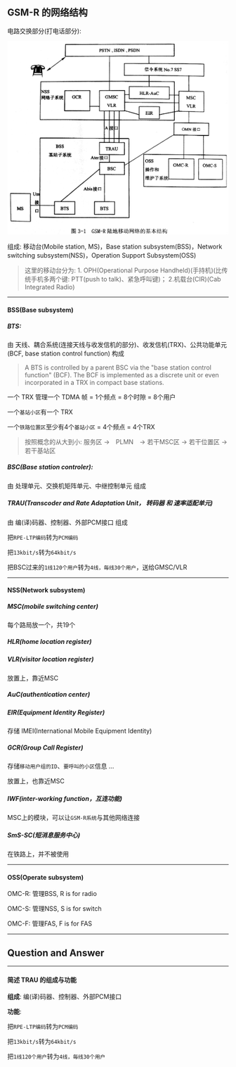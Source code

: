 ## GSM-R 的网络结构

电路交换部分(打电话部分):

![](/assets/the_structure_of_GSM_R.jpg)

组成: 移动台(Mobile station, MS)，Base station subsystem(BSS)，Network switching subsystem(NSS)，Operation Support Subsystem(OSS)

> 这里的移动台分为: 1. OPH(Operational Purpose Handheld)(手持机)(比传统手机多两个键: PTT(push to talk)、紧急呼叫键)； 2.机载台(CIR)(Cab Integrated Radio)

___

#### BSS(Base subsystem)

##### BTS:

由 天线、耦合系统(连接天线与收发信机的部分)、收发信机(TRX)、公共功能单元(BCF, base station control function) 构成

> A BTS is controlled by a parent BSC via the "base station control function" (BCF). The BCF is implemented as a discrete unit or even incorporated in a TRX in compact base stations.

一个 TRX 管理一个 TDMA 帧 = 1个频点 = 8个时隙 = 8个用户

一个`基站小区`有一个 TRX

一个`铁路位置区`至少有4个`基站小区` = 4个频点 = 4个TRX

> 按照概念的从大到小: 服务区 ->　PLMN　-> 若干MSC区 -> 若干位置区 -> 若干基站区

##### BSC(Base station controler):

由 处理单元、交换机矩阵单元、中继控制单元 组成

##### TRAU(Transcoder and Rate Adaptation Unit， 转码器 和 速率适配单元)

由 编(译)码器、控制器、外部PCM接口 组成

把`RPE-LTP编码`转为`PCM编码`

把`13kbit/s`转为`64kbit/s`

把BSC过来的`1线120个用户`转为`4线，毎线30个用户`，送给GMSC/VLR

___

#### NSS(Network subsystem)

##### MSC(mobile switching center)

每个路局放一个，共19个

##### HLR(home location register)

##### VLR(visitor location register)

放置上，靠近MSC

##### AuC(authentication center)

##### EIR(Equipment Identity Register)

存储 IMEI(International Mobile Equipment Identity)

##### GCR(Group Call Register)

存储`移动用户组的ID`、`要呼叫的小区`信息 ...

放置上，也靠近MSC

##### IWF(inter-working function，互连功能)

MSC上的模块，可以让`GSM-R系统`与其他网络连接

##### SmS-SC(短消息服务中心)

在铁路上，并不被使用

___

#### OSS(Operate subsystem)

OMC-R: 管理BSS, R is for radio

OMC-S: 管理NSS, S is for switch

OMC-F: 管理FAS, F is for FAS

___

## Question and Answer

___

#### 简述 TRAU 的组成与功能

**组成**: 编(译)码器、控制器、外部PCM接口

**功能**: 

把`RPE-LTP编码`转为`PCM编码`

把`13kbit/s`转为`64kbit/s`

把`1线120个用户`转为`4线，毎线30个用户`